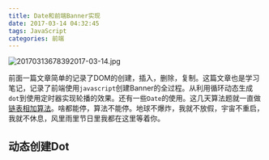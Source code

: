 ```yaml
---
title: Date和前端Banner实现
date: 2017-03-14 04:32:45
tags: JavaScript
categories: 前端
---
```


![20170313678392017-03-14.jpg](http://7xk0q3.com1.z0.glb.clouddn.com/20170313678392017-03-14.jpg)

前面一篇文章简单的记录了DOM的创建，插入，删除，复制。这篇文章也是学习笔记，记录了前端使用`javascript`创建Banner的全过程。从利用循环动态生成`dot`到使用定时器实现轮播的效果。还有一些`Date`的使用。这几天算法题就一直做[链表相加算法](http://blog.jiangtao.tech/2017/03/12/%E9%93%BE%E8%A1%A8%E7%9B%B8%E5%8A%A0%E7%AE%97%E6%B3%95/)。啥都能停，算法不能停。地球不爆炸，我就不放假，宇宙不重启，我就不休息，风里雨里节日里我都在这里等着你。

<!--more-->

## 动态创建Dot

